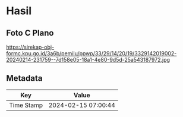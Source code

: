 # Hasil

## Foto C Plano

https://sirekap-obj-formc.kpu.go.id/3a6b/pemilu/ppwp/33/29/14/20/19/3329142019002-20240214-231759--7d158e05-18a1-4e80-9d5d-25a543187972.jpg


## Metadata

| Key        | Value               |
| ---------- | ------------------- |
| Time Stamp | 2024-02-15 07:00:44 |



